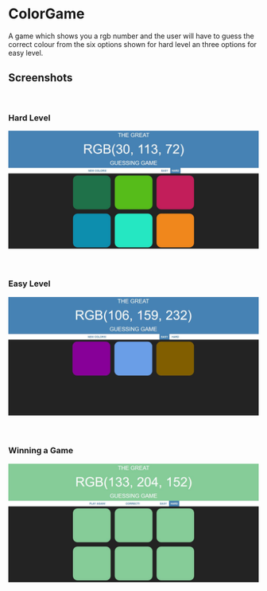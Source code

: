 # ColorGame
A game which shows you a rgb number and the user will have to guess the correct colour from the six options shown for hard level an three options for easy level.

## Screenshots
<br>

### Hard Level

![Hard Level](public/ss/hard.JPG)
<br><br><br>
### Easy Level

![Easy Level](public/ss/easy.JPG)
<br><br><br>
### Winning a Game

![Game Win](public/ss/game_win.JPG)
<br><br><br>